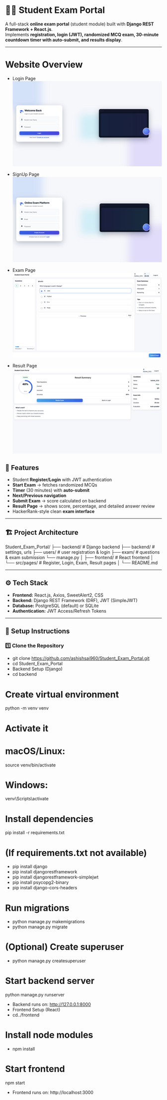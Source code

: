 # 🧑‍🎓 Student Exam Portal

A full-stack **online exam portal** (student module) built with **Django REST Framework + React.js**.  
Implements **registration, login (JWT), randomized MCQ exam, 30-minute countdown timer with auto-submit, and results display**.

---
# Website Overview
- Login Page
![Student exam Portal Screenshot](https://github.com/ashishsai960/Student_Exam_Portal/blob/main/Images/Login%20Page.jpg)

- SignUp Page
![Student exam Portal Screenshot](https://github.com/ashishsai960/Student_Exam_Portal/blob/main/Images/Signup%20Page.jpg)

- Exam Page
![Student exam Portal Screenshot](https://github.com/ashishsai960/Student_Exam_Portal/blob/main/Images/Exam%20Page.jpg)

- Result Page
![Student exam Portal Screenshot](https://github.com/ashishsai960/Student_Exam_Portal/blob/main/Images/Results%20page.jpg)
## 📌 Features
- Student **Register/Login** with JWT authentication  
- **Start Exam** → fetches randomized MCQs  
- **Timer** (30 minutes) with **auto-submit**  
- **Next/Previous navigation**  
- **Submit Exam** → score calculated on backend  
- **Result Page** → shows score, percentage, and detailed answer review  
- HackerRank-style clean **exam interface**

---

## 🏗 Project Architecture

Student_Exam_Portal/
├── backend/ # Django backend
├── backend/ # settings, urls
├── users/ # user registration & login
├── exam/ # questions & exam submission
└── manage.py
│
├── frontend/ # React frontend
│ └── src/pages/ # Register, Login, Exam, Result pages
│
└── README.md

---

## ⚙️ Tech Stack
- **Frontend:** React.js, Axios, SweetAlert2, CSS  
- **Backend:** Django REST Framework (DRF), JWT (SimpleJWT)  
- **Database:** PostgreSQL (default) or SQLite  
- **Authentication:** JWT Access/Refresh Tokens  

---

## 🚀 Setup Instructions

### 1️⃣ Clone the Repository

- git clone https://github.com/ashishsai960/Student_Exam_Portal.git
- cd Student_Exam_Portal
- Backend Setup (Django)
- cd backend

# Create virtual environment
python -m venv venv

# Activate it
# macOS/Linux:
source venv/bin/activate
# Windows:
venv\Scripts\activate

# Install dependencies
pip install -r requirements.txt

# (If requirements.txt not available)
- pip install django 
- pip install djangorestframework 
- pip install djangorestframework-simplejwt 
- pip install psycopg2-binary 
- pip install django-cors-headers

# Run migrations
- python manage.py makemigrations
- python manage.py migrate

# (Optional) Create superuser
- python manage.py createsuperuser

# Start backend server
python manage.py runserver
- Backend runs on: http://127.0.0.1:8000
- Frontend Setup (React)
 - cd../frontend

# Install node modules
- npm install

# Start frontend
npm start
- Frontend runs on: http://localhost:3000

